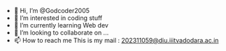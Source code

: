 - 👋 Hi, I’m @Godcoder2005
- 👀 I’m interested in coding stuff
- 🌱 I’m currently learning Web dev 
- 💞️ I’m looking to collaborate on ...
- 📫 How to reach me  This is my mail : 202311059@diu.iiitvadodara.ac.in

<!---
Godcoder2005/Godcoder2005 is a ✨ special ✨ repository because its `README.md` (this file) appears on your GitHub profile.
You can click the Preview link to take a look at your changes.
--->
